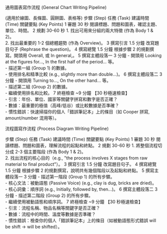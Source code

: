 通用圖表寫作流程 (General Chart Writing Pipeline)

(適用於線圖、長條圖、圓餅圖、表格等)
步驟 (Step) 任務 (Task) 建議時間 (Time) 關鍵要點 (Key Points)
1 審題 30 秒 閱讀標題、問題和圖表，確認主題、單位、時間。
2 規劃 30-60 秒 1. 找出可用來分組的兩大特徵 (作為 Body 1 & 2)。<br>2. 找出最重要的 1-2 個總體趨勢 (作為 Overview)。
3 撰寫引言 1.5 分鐘 改寫題目句子 (Rephrase the question)。
4 撰寫總覽 1.5 分鐘 根據步驟 2 的規劃撰寫。開頭用 Overall, 或 In general,。
5 撰寫主體段落一 3 分鐘 - 開頭用 Looking at the figures for..., In the first half of the period... 等。<br>- 描述第一組 (Group 1) 的數據。<br>- 使用排名和精準比較 (e.g., slightly more than double...)。
6 撰寫主體段落二 3 分鐘 - 開頭用 Turning to..., On the other hand... 等。<br>- 描述第二組 (Group 2) 的數據。<br>- 繼續使用排名和比較。
7 終極檢查 ~9 分鐘 【30 秒極速檢查】<br>- 引言：年份、單位、國家等關鍵字拼寫和數字是否正確？<br>- 數據：最重要的極值（高峰/低谷）或比較數據是否準確？<br>- 慣性錯誤：快速掃描你的個人「錯誤筆記本」上的條目（如 Cooper 拼寫, amount/number 混用等）。

流程圖寫作流程 (Process Diagram Writing Pipeline)

步驟 (Step) 任務 (Task) 建議時間 (Time) 關鍵要點 (Key Points)
1 審題 30 秒 閱讀標題、問題和圖表，理解流程的起點和終點。
2 規劃 30-60 秒 1. 將整個流程切分成 2-3 個主要階段 (作為 Body 1 & 2)。<br>2. 找出流程的核心目的（e.g., "the process involves X stages from raw material to final product"）。
3 撰寫引言 1.5 分鐘 改寫題目句子。
4 撰寫總覽 1.5 分鐘 根據步驟 2 的規劃撰寫，說明共有幾個階段以及起點和終點。
5 撰寫主體段落一 3 分鐘 - 描述第一階段 (Group 1) 的所有步驟。<br>- 核心文法：被動語態 (Passive Voice) (e.g., clay is dug, bricks are dried)。<br>- 核心詞彙：順序詞 (e.g., Initially, followed by, then...)。
6 撰寫主體段落二 3 分鐘 - 描述第二階段 (Group 2) 的所有步驟。<br>- 繼續使用被動語態和順序詞。
7 終極檢查 ~9 分鐘 【30 秒極速檢查】<br>- 引言：流程名稱、物品名稱等關鍵字是否正確？<br>- 數據：流程中的時間、溫度等數據是否準確？<br>- 慣性錯誤：檢查你的個人「錯誤筆記本」上的條目（如被動語態形式錯誤 will be shift -> will be shifted）。
